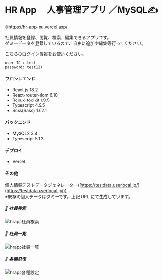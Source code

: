 # HR App 　人事管理アプリ ／MySQL✍️

🌐https://hr-app-nu.vercel.app/

社員情報を登録、閲覧、検索、編集できるアプリです。  
ダミーデータを登録しているので、自由に追加や編集等行ってください。

こちらのログイン情報をお使いください。

```
user ID : test
password: test123
```

#### フロントエンド

- React.js 18.2
- React-router-dom 6.10
- Redux-toolkit 1.9.5
- Typescript 4.9.5
- Scss(Sass) 1.62.1

#### バックエンド

- MySQL2 3.4
- Typescript 5.1.3

#### デプロイ

- Vercel

#### その他

個人情報テストデータジェネレーター([https://testdata.userlocal.jp/](https://testdata.userlocal.jp/))  
※既存の個人データはダミーです。上記 URL にて生成しています。

##### 🌱 社員検索

![hrapp社員検索](https://github.com/michiru-dev/HR-app/assets/105535906/ccdc8cde-7a0b-4ff8-86d7-c2b5b6703dc7)

##### 🌱 社員一覧

![hrapp社員一覧](https://github.com/michiru-dev/HR-app/assets/105535906/179850cf-097b-455c-b386-1c37f3dbce78)

##### 🌱 各種設定

![hrapp各種設定](https://github.com/michiru-dev/HR-app/assets/105535906/bb858fea-554a-4a09-9a36-b01e7d8bb834)
